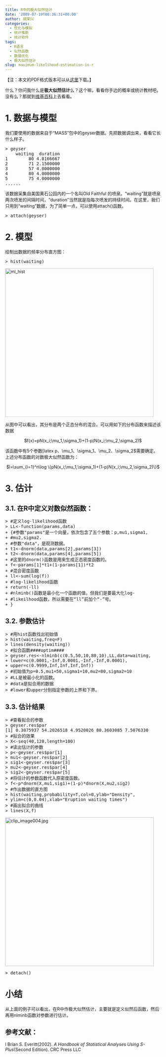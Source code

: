 ```yaml
---
title: R中的极大似然估计
date: '2009-07-19T08:36:31+00:00'
author: 胡荣兴
categories:
  - 优化与模拟
  - 统计推断
  - 统计软件
tags:
  - R语言
  - 似然函数
  - 数值优化
  - 极大似然估计
slug: maximum-likelihood-estimation-in-r
---
```


【注：本文的PDF格式版本可以从[这里](https://cos.name/wp-content/uploads/2009/07/ML.pdf "https://cos.name/wp-content/uploads/2009/07/ML.pdf")下载。】

什么？你问我什么是**极大似然估计**么？这个嘛，看看你手边的概率或统计教材吧。没有么？那就到[维基百科](http://zh.wikipedia.org/w/index.php?title=%E6%9C%80%E5%A4%A7%E4%BC%BC%E7%84%B6%E4%BC%B0%E8%AE%A1&variant=zh-cn)上去看看。

# 1. 数据与模型

我们要使用的数据来自于“MASS”包中的geyser数据。先把数据调出来，看看它长什么样子。

<pre class="brush: r">&gt; geyser
    waiting  duration
1        80 4.0166667
2        71 2.1500000
3        57 4.0000000
4        80 4.0000000
5        75 4.0000000
......</pre>

该数据采集自美国黄石公园内的一个名叫Old Faithful 的喷泉。“waiting”就是喷泉两次喷发的间隔时间，“duration”当然就是指每次喷发的持续时间。在这里，我们只用到“waiting”数据，为了简单一点，可以使用attach()函数。

<pre class="brush: r">&gt; attach(geyser)</pre>

<!--more-->

# 2. 模型

绘制出数据的频率分布直方图：

<pre class="brush: r">&gt; hist(waiting)</pre>

[<img class="aligncenter size-full wp-image-1413" title="ml_hist" src="https://cos.name/wp-content/uploads/2009/08/ml_hist.png" alt="ml_hist" width="480" height="480" srcset="https://cos.name/wp-content/uploads/2009/08/ml_hist.png 480w, https://cos.name/wp-content/uploads/2009/08/ml_hist-150x150.png 150w, https://cos.name/wp-content/uploads/2009/08/ml_hist-300x300.png 300w" sizes="(max-width: 480px) 100vw, 480px" />](https://cos.name/wp-content/uploads/2009/08/ml_hist.png)
  
从图中可以看出，其分布是两个正态分布的混合。可以用如下的分布函数来描述该数据

<div style="text-align: center;">
  $f(x)=pN(x_i;\mu_1,\sigma_1)+(1-p)N(x_i;\mu_2,\sigma_2)$
</div>

该函数中有5个参数[latex p$、$\mu\_1$、$\sigma\_1$、$\mu\_2$、$\sigma\_2$需要确定。上述分布函数的对数极大似然函数为：

<div style="text-align: center;">
  $l=\sum_{i=1}^n\log \{pN(x_i;\mu_1,\sigma_1)+(1-p)N(x_i;\mu_2,\sigma_2)\}$
</div>

# 3. 估计

## 3.1. 在R中定义对数似然函数：

<pre class="brush: r">&gt; #定义log-likelihood函数
&gt; LL&lt;-function(params,data)
+ {#参数"params"是一个向量，依次包含了五个参数：p,mu1,sigma1,
+ #mu2,sigma2.
+ #参数"data"，是观测数据。
+ t1&lt;-dnorm(data,params[2],params[3])
+ t2&lt;-dnorm(data,params[4],params[5])
+ #这里的dnorm()函数是用来生成正态密度函数的。
+ f&lt;-params[1]*t1+(1-params[1])*t2
+ #混合密度函数
+ ll&lt;-sum(log(f))
+ #log-likelihood函数
+ return(-ll)
+ #nlminb()函数是最小化一个函数的值，但我们是要最大化log-
+ #likeilhood函数，所以需要在“ll”前加个“-”号。
+ }</pre>

## 3.2. 参数估计

<pre class="brush: r">&gt; #用hist函数找出初始值
&gt; hist(waiting,freq=F)
&gt; lines(density(waiting))
&gt; #拟合函数####optim####
&gt; geyser.res&lt;-nlminb(c(0.5,50,10,80,10),LL,data=waiting,
+ lower=c(0.0001,-Inf,0.0001,-Inf,-Inf,0.0001),
+ upper=c(0.9999,Inf,Inf,Inf,Inf))
&gt; #初始值为p=0.5,mu1=50,sigma1=10,mu2=80,sigma2=10
&gt; #LL是被最小化的函数。
&gt; #data是拟合用的数据
&gt; #lower和upper分别指定参数的上界和下界。</pre>

## 3.3. 估计结果

<pre class="brush: r">&gt; #查看拟合的参数
&gt; geyser.res$par
[1] 0.3075937 54.2026518 4.9520026 80.3603085 7.5076330
&gt; #拟合的效果
&gt; X&lt;-seq(40,120,length=100)
&gt; #读出估计的参数
&gt; p&lt;-geyser.res$par[1]
&gt; mu1&lt;-geyser.res$par[2]
&gt; sig1&lt;-geyser.res$par[3]
&gt; mu2&lt;-geyser.res$par[4]
&gt; sig2&lt;-geyser.res$par[5]
&gt; #将估计的参数函数代入原密度函数。
&gt; f&lt;-p*dnorm(X,mu1,sig1)+(1-p)*dnorm(X,mu2,sig2)
&gt; #作出数据的直方图
&gt; hist(waiting,probability=T,col=0,ylab="Density",
+ ylim=c(0,0.04),xlab="Eruption waiting times")
&gt; #画出拟合的曲线
&gt; lines(X,f)</pre>

[<img class="aligncenter size-full wp-image-1404" title="clip_image004.jpg" src="https://cos.name/wp-content/uploads/2009/07/clip_image004.jpg" alt="clip_image004.jpg" width="481" height="480" srcset="https://cos.name/wp-content/uploads/2009/07/clip_image004.jpg 481w, https://cos.name/wp-content/uploads/2009/07/clip_image004-150x150.jpg 150w, https://cos.name/wp-content/uploads/2009/07/clip_image004-300x299.jpg 300w" sizes="(max-width: 481px) 100vw, 481px" />](https://cos.name/wp-content/uploads/2009/07/clip_image004.jpg)

<pre class="brush: r">&gt; detach()</pre>

# 小结

从上面的例子可以看出，在R中作极大似然估计，主要就是定义似然后函数，然后再用nlminb函数对参数进行估计。

## 参考文献：

l Brian S. Everitt(2002). _A Handbook of Statistical Analyses Using S-Plus_(Second Edition). CRC Press LLC

